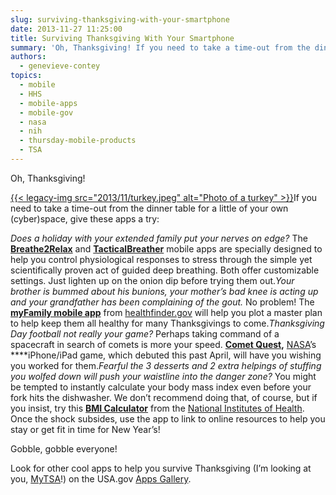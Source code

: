 ```yaml
---
slug: surviving-thanksgiving-with-your-smartphone
date: 2013-11-27 11:25:00
title: Surviving Thanksgiving With Your Smartphone
summary: 'Oh, Thanksgiving! If you need to take a time-out from the dinner table for a little of your own (cyber)space, give these apps a try: Does a holiday with your extended family put your nerves on edge? The Breathe2Relax and TacticalBreather mobile apps are specially designed to help you control'
authors:
  - genevieve-contey
topics:
  - mobile
  - HHS
  - mobile-apps
  - mobile-gov
  - nasa
  - nih
  - thursday-mobile-products
  - TSA
---
```


Oh, Thanksgiving!

[{{< legacy-img src="2013/11/turkey.jpeg" alt="Photo of a turkey" >}}](https://s3.amazonaws.com/digitalgov/_legacy-img/2013/11/turkey.jpeg)If you need to take a time-out from the dinner table for a little of your own (cyber)space, give these apps a try:

_Does a holiday with your extended family put your nerves on edge?_ The [**Breathe2Relax**](http://apps.usa.gov/breathe2relax.shtml) and **[TacticalBreather](http://apps.usa.gov/tactical-breather.shtml)** mobile apps are specially designed to help you control physiological responses to stress through the simple yet scientifically proven act of guided deep breathing. Both offer customizable settings. Just lighten up on the onion dip before trying them out._Your brother is bummed about his bunions, your mother’s bad knee is acting up and your grandfather has been complaining of the gout._ No problem! The [**myFamily mobile app**](http://apps.usa.gov/my-family.shtml) from [healthfinder.gov](http://healthfinder.gov/) will help you plot a master plan to help keep them all healthy for many Thanksgivings to come._Thanksgiving Day football not really your game?_ Perhaps taking command of a spacecraft in search of comets is more your speed. [**Comet Quest**](http://apps.usa.gov/cometquest.shtml)**,** [NASA](http://spaceplace.nasa.gov/comet-quest/en/)’s ****iPhone/iPad game, which debuted this past April, will have you wishing you worked for them._Fearful the 3 desserts and 2 extra helpings of stuffing you wolfed down will push your waistline into the danger zone?_  You might be tempted to instantly calculate your body mass index even before your fork hits the dishwasher. We don’t recommend doing that, of course, but if you insist, try this [**BMI Calculator**](http://apps.usa.gov/bmi-app/) from the [National Institutes of Health](http://www.nhlbi.nih.gov/). Once the shock subsides, use the app to link to online resources to help you stay or get fit in time for New Year’s!

Gobble, gobble everyone!

Look for other cool apps to help you survive Thanksgiving (I&#8217;m looking at you, [MyTSA](http://apps.usa.gov/tsa-app.shtml)!) on the USA.gov [Apps Gallery](http://apps.usa.gov/).